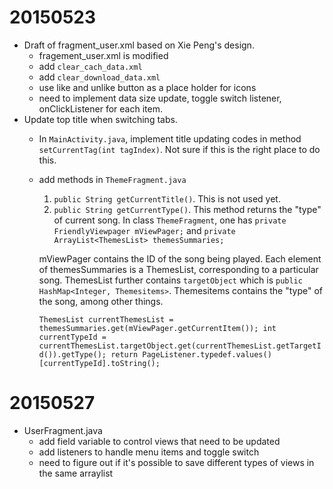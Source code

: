 # 20150523

* Draft of fragment_user.xml based on Xie Peng's design.
    - fragement_user.xml is modified
    - add `clear_cach_data.xml`
    - add `clear_download_data.xml`
    - use like and unlike button as a place holder for icons
    - need to implement data size update, toggle switch listener, onClickListener for each item.
* Update top title when switching tabs.
    - In `MainActivity.java`, implement title updating codes in method `setCurrentTag(int tagIndex)`. Not sure if this is the right place to do this.
    - add methods in `ThemeFragment.java`
        1. `public String getCurrentTitle()`. This is not used yet.
        2. `public String getCurrentType()`. This method returns the "type" of current song.
        In class `ThemeFragment`, one has
      	`private FriendlyViewpager mViewPager;` and
        `private ArrayList<ThemesList> themesSummaries;`

        mViewPager contains the ID of the song being played. Each element of themesSummaries is a ThemesList,
        corresponding to a particular song. ThemesList further contains `targetObject` which
        is `public HashMap<Integer, Themesitems>`. Themesitems contains the "type" of the song, among other things.


        `ThemesList currentThemesList =  themesSummaries.get(mViewPager.getCurrentItem());
         int currentTypeId = currentThemesList.targetObject.get(currentThemesList.getTargetId()).getType();
         return PageListener.typedef.values()[currentTypeId].toString();`

# 20150527
* UserFragment.java
    - add field variable to control views that need to be updated
    - add listeners to handle menu items and toggle switch
    - need to figure out if it's possible to save different types of views in the same arraylist
